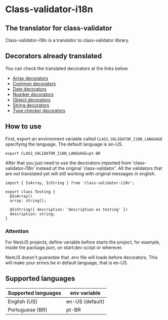 # Class-validator-i18n

## The translator for class-validator

Class-validator-i18n is a translator to class-validator library.

## Decorators already translated

You can check the translated decorators at the links below.

- [Array decorators](https://github.com/renatonolo/class-validator-i18n/blob/master/src/decorator/array/index.ts)
- [Common decorators](https://github.com/renatonolo/class-validator-i18n/blob/master/src/decorator/common/index.ts)
- [Date decorators](https://github.com/renatonolo/class-validator-i18n/blob/master/src/decorator/date/index.ts)
- [Number decorators](https://github.com/renatonolo/class-validator-i18n/blob/master/src/decorator/number/index.ts)
- [Object decorators](https://github.com/renatonolo/class-validator-i18n/blob/master/src/decorator/object/index.ts)
- [String decorators](https://github.com/renatonolo/class-validator-i18n/blob/master/src/decorator/string/index.ts)
- [Type checker decorators](https://github.com/renatonolo/class-validator-i18n/blob/master/src/decorator/typechecker/index.ts)

## How to use

First, export an environment variable called `CLASS_VALIDATOR_I18N_LANGUAGE` specifying the language.
The default language is en-US.

```
export CLASS_VALIDATOR_I18N_LANGUAGE=pt-BR
```

After that you just need to use the decorators imported from 'class-validator-i18n' instead of the original 'class-validator'.
All the validators that are not translated yet will still working with original messages in english.

```
import { IsArray, IsString } from 'class-validator-i18n';

export class Testing {
  @IsArray()
  array: string[];

  @IsString({ description: 'Description os testing' })
  description: string;
}
```

### Attention

For NestJS projects, define variable before starts the project, for example, inside the package.json, on start:dev script or wherever.

NestJS doesn't guarantee that .env file will loads before decorators. This will make your errors be in default language, that is en-US.

## Supported languages

| Supported languages | env variable    |
| ------------------- | --------------- |
| English (US)        | en-US (default) |
| Portuguese (BR)     | pt-BR           |
